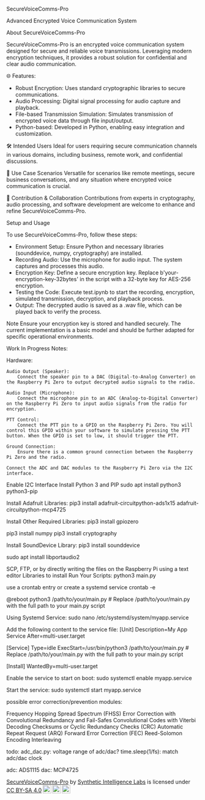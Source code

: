 SecureVoiceComms-Pro

Advanced Encrypted Voice Communication System

About SecureVoiceComms-Pro

SecureVoiceComms-Pro is an encrypted voice communication system designed for secure and reliable voice transmissions. Leveraging modern encryption techniques, it provides a robust solution for confidential and clear audio communication.

🌐 Features:

- Robust Encryption: Uses standard cryptographic libraries to secure communications.
- Audio Processing: Digital signal processing for audio capture and playback.
- File-based Transmission Simulation: Simulates transmission of encrypted voice data through file input/output.
- Python-based: Developed in Python, enabling easy integration and customization.

🛠 Intended Users
Ideal for users requiring secure communication channels in various domains, including business, remote work, and confidential discussions.

📡 Use Case Scenarios
Versatile for scenarios like remote meetings, secure business conversations, and any situation where encrypted voice communication is crucial.

🔧 Contribution & Collaboration
Contributions from experts in cryptography, audio processing, and software development are welcome to enhance and refine SecureVoiceComms-Pro.

Setup and Usage

To use SecureVoiceComms-Pro, follow these steps:
- Environment Setup: Ensure Python and necessary libraries (sounddevice, numpy, cryptography) are installed.
- Recording Audio: Use the microphone for audio input. The system captures and processes this audio.
- Encryption Key: Define a secure encryption key. Replace b'your-encryption-key-32bytes' in the script with a 32-byte key for AES-256 encryption.
- Testing the Code: Execute test.ipynb to start the recording, encryption, simulated transmission, decryption, and playback process.
- Output: The decrypted audio is saved as a .wav file, which can be played back to verify the process.

Note
Ensure your encryption key is stored and handled securely. The current implementation is a basic model and should be further adapted for specific operational environments.




Work In Progress Notes:

Hardware:

    Audio Output (Speaker):
        Connect the speaker pin to a DAC (Digital-to-Analog Converter) on the Raspberry Pi Zero to output decrypted audio signals to the radio.

    Audio Input (Microphone):
        Connect the microphone pin to an ADC (Analog-to-Digital Converter) on the Raspberry Pi Zero to input audio signals from the radio for encryption.

    PTT Control:
        Connect the PTT pin to a GPIO on the Raspberry Pi Zero. You will control this GPIO within your software to simulate pressing the PTT button. When the GPIO is set to low, it should trigger the PTT.

    Ground Connection:
        Ensure there is a common ground connection between the Raspberry Pi Zero and the radio.
        
    Connect the ADC and DAC modules to the Raspberry Pi Zero via the I2C interface.

Enable I2C Interface
Install Python 3 and PIP
sudo apt install python3 python3-pip

Install Adafruit Libraries:
pip3 install adafruit-circuitpython-ads1x15 adafruit-circuitpython-mcp4725

Install Other Required Libraries:
pip3 install gpiozero

pip3 install numpy
pip3 install cryptography

Install SoundDevice Library:
pip3 install sounddevice

sudo apt install libportaudio2


SCP, FTP, or by directly writing the files on the Raspberry Pi using a text editor
Libraries to install 
Run Your Scripts:
python3 main.py

use a crontab entry or create a systemd service
crontab -e


@reboot python3 /path/to/your/main.py # Replace /path/to/your/main.py with the full path to your main.py script


Using Systemd Service:
sudo nano /etc/systemd/system/myapp.service

Add the following content to the service file:
[Unit]
Description=My App Service
After=multi-user.target

[Service]
Type=idle
ExecStart=/usr/bin/python3 /path/to/your/main.py # Replace /path/to/your/main.py with the full path to your main.py script

[Install]
WantedBy=multi-user.target

Enable the service to start on boot:
sudo systemctl enable myapp.service

Start the service:
sudo systemctl start myapp.service


possible error correction/prevention modules:

Frequency Hopping Spread Spectrum (FHSS)
Error Correction with Convolutional 
Redundancy and Fail-Safes
Convolutional Codes with Viterbi Decoding
Checksums or Cyclic Redundancy Checks (CRC)
Automatic Repeat Request (ARQ)
Forward Error Correction (FEC)
Reed-Solomon Encoding
Interleaving


todo:
adc_dac.py: voltage range of adc/dac?
time.sleep(1/fs): match adc/dac clock

adc: ADS1115
dac: MCP4725



 <p xmlns:cc="http://creativecommons.org/ns#" xmlns:dct="http://purl.org/dc/terms/"><a property="dct:title" rel="cc:attributionURL" href="https://github.com/Unlimited-Research-Cooperative/SecureVoiceComms-Pro">SecureVoiceComms-Pro</a> by <a rel="cc:attributionURL dct:creator" property="cc:attributionName" href="https://github.com/Synthetic-Intelligence-Labs">Synthetic Intelligence Labs</a> is licensed under <a href="http://creativecommons.org/licenses/by-sa/4.0/?ref=chooser-v1" target="_blank" rel="license noopener noreferrer" style="display:inline-block;">CC BY-SA 4.0<img style="height:22px!important;margin-left:3px;vertical-align:text-bottom;" src="https://mirrors.creativecommons.org/presskit/icons/cc.svg?ref=chooser-v1"><img style="height:22px!important;margin-left:3px;vertical-align:text-bottom;" src="https://mirrors.creativecommons.org/presskit/icons/by.svg?ref=chooser-v1"><img style="height:22px!important;margin-left:3px;vertical-align:text-bottom;" src="https://mirrors.creativecommons.org/presskit/icons/sa.svg?ref=chooser-v1"></a></p> 
